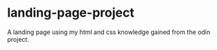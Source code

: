 # landing-page-project

A landing page using my html and css knowledge gained from the odin project.
